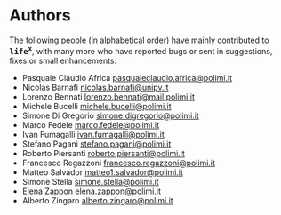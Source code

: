 # Authors

The following people (in alphabetical order) have mainly contributed to **<kbd>life<sup>x</sup></kbd>**,
with many more who have reported bugs or sent in suggestions, fixes or small enhancements:

- Pasquale Claudio Africa <pasqualeclaudio.africa@polimi.it>
- Nicolas Barnafi         <nicolas.barnafi@unipv.it>
- Lorenzo Bennati         <lorenzo.bennati@mail.polimi.it>
- Michele Bucelli         <michele.bucelli@polimi.it>
- Simone Di Gregorio      <simone.digregorio@polimi.it>
- Marco Fedele            <marco.fedele@polimi.it>
- Ivan Fumagalli          <ivan.fumagalli@polimi.it>
- Stefano Pagani          <stefano.pagani@polimi.it>
- Roberto Piersanti       <roberto.piersanti@polimi.it>
- Francesco Regazzoni     <francesco.regazzoni@polimi.it>
- Matteo Salvador         <matteo1.salvador@polimi.it>
- Simone Stella           <simone.stella@polimi.it>
- Elena Zappon            <elena.zappon@polimi.it>
- Alberto Zingaro         <alberto.zingaro@polimi.it>
